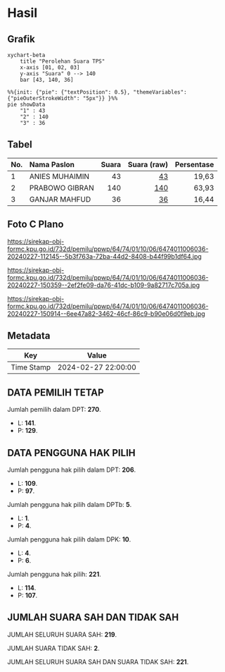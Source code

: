 # Hasil

## Grafik

```mermaid
xychart-beta
    title "Perolehan Suara TPS"
    x-axis [01, 02, 03]
    y-axis "Suara" 0 --> 140
    bar [43, 140, 36]
```

```mermaid
%%{init: {"pie": {"textPosition": 0.5}, "themeVariables": {"pieOuterStrokeWidth": "5px"}} }%%
pie showData
    "1" : 43
    "2" : 140
    "3" : 36
```

## Tabel

| No. | Nama Paslon    | Suara | Suara (raw) | Persentase |
|:--- |:-------------- | -----:| -----------:| ----------:|
| 1   | ANIES MUHAIMIN | 43    | [43][p-1]   | 19,63      |
| 2   | PRABOWO GIBRAN | 140   | [140][p-2]  | 63,93      |
| 3   | GANJAR MAHFUD  | 36    | [36][p-3]   | 16,44      |


[p-1]: https://github.com/gigit-pemilu/pemilu-2024-64-kalimantan-timur/blob/main/pilpres/hitung-suara/sub/64-kalimantan-timur/sub/74-kota-bontang/sub/01-bontang-utara/sub/1006-api-api/sub/036-tps/sub/paslon-1.txt
[p-2]: https://github.com/gigit-pemilu/pemilu-2024-64-kalimantan-timur/blob/main/pilpres/hitung-suara/sub/64-kalimantan-timur/sub/74-kota-bontang/sub/01-bontang-utara/sub/1006-api-api/sub/036-tps/sub/paslon-2.txt
[p-3]: https://github.com/gigit-pemilu/pemilu-2024-64-kalimantan-timur/blob/main/pilpres/hitung-suara/sub/64-kalimantan-timur/sub/74-kota-bontang/sub/01-bontang-utara/sub/1006-api-api/sub/036-tps/sub/paslon-3.txt

## Foto C Plano

https://sirekap-obj-formc.kpu.go.id/732d/pemilu/ppwp/64/74/01/10/06/6474011006036-20240227-112145--5b3f763a-72ba-44d2-8408-b44f99b1df64.jpg

https://sirekap-obj-formc.kpu.go.id/732d/pemilu/ppwp/64/74/01/10/06/6474011006036-20240227-150359--2ef2fe09-da76-41dc-b109-9a82717c705a.jpg

https://sirekap-obj-formc.kpu.go.id/732d/pemilu/ppwp/64/74/01/10/06/6474011006036-20240227-150914--6ee47a82-3462-46cf-86c9-b90e06d0f9eb.jpg


## Metadata

| Key        | Value               |
| ---------- | ------------------- |
| Time Stamp | 2024-02-27 22:00:00 |


## DATA PEMILIH TETAP

Jumlah pemilih dalam DPT: **270**.
 * L: **141**.
 * P: **129**.

## DATA PENGGUNA HAK PILIH

Jumlah pengguna hak pilih dalam DPT: **206**.
 * L: **109**.
 * P: **97**.

Jumlah pengguna hak pilih dalam DPTb: **5**.
 * L: **1**.
 * P: **4**.

Jumlah pengguna hak pilih dalam DPK: **10**.
 * L: **4**.
 * P: **6**.

Jumlah pengguna hak pilih: **221**.
 * L: **114**.
 * P: **107**.

## JUMLAH SUARA SAH DAN TIDAK SAH

JUMLAH SELURUH SUARA SAH: **219**.

JUMLAH SUARA TIDAK SAH: **2**.

JUMLAH SELURUH SUARA SAH DAN SUARA TIDAK SAH: **221**.


